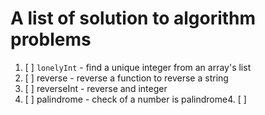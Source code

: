 

# A list of solution to algorithm problems
1. [ ] `lonelyInt` - find a unique integer from an array's list
2. [ ]  reverse - reverse a function to reverse a string
3. [ ]  reverseInt - reverse and integer
4. [ ]  palindrome - check of a number is palindrome4. [ ]
